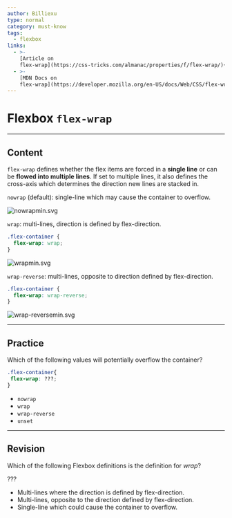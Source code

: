 ```yaml
---
author: Billiexu
type: normal
category: must-know
tags:
  - flexbox
links:
  - >-
    [Article on
    flex-wrap](https://css-tricks.com/almanac/properties/f/flex-wrap/){website}
  - >-
    [MDN Docs on
    flex-wrap](https://developer.mozilla.org/en-US/docs/Web/CSS/flex-wrap){documentation}
---
```


# Flexbox `flex-wrap`


---

## Content

`flex-wrap` defines whether the flex items are forced in a **single line** or can be **flowed into multiple lines**. If set to multiple lines, it also defines the cross-axis which determines the direction new lines are stacked in.

`nowrap` (default): single-line which may cause the container to overflow.

![nowrapmin.svg](https://img.enkipro.com/560556c253352a2467f9496ec78b02d9.png)

`wrap`: multi-lines, direction is defined by flex-direction.

```css
.flex-container {
  flex-wrap: wrap;
}

```

![wrapmin.svg](https://img.enkipro.com/bd265fff3d61633533932226ac0fd4c3.png)

`wrap-reverse`: multi-lines, opposite to direction defined by flex-direction.

```css
.flex-container {
  flex-wrap: wrap-reverse;
}

```

![wrap-reversemin.svg](https://img.enkipro.com/c44442bc99e2a6530feec5287b49128b.png)


---

## Practice

Which of the following values will potentially overflow the container?

```css
.flex-container{
 flex-wrap: ???;
}
```

* `nowrap`
* `wrap`
* `wrap-reverse`
* `unset`


---

## Revision

Which of the following Flexbox definitions is the definition for *wrap*?

???

* Multi-lines where the direction is defined by flex-direction.
* Multi-lines, opposite to the direction defined by flex-direction.
* Single-line which could cause the container to overflow.
